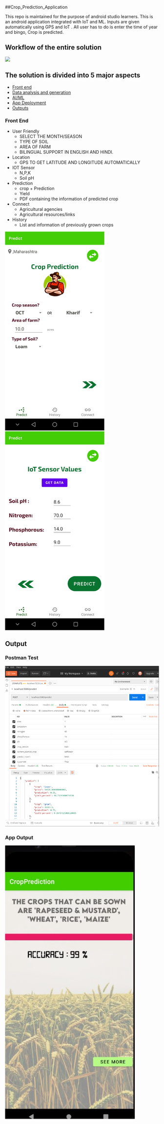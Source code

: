 ##Crop_Prediction_Application

This repo is maintained for the purpose of android studio learners. This is an android application integrated with IoT and ML. Inputs are given automatically using GPS and IoT . All user has to do is enter the time of year and bingo, Crop is predicted.


## Workflow of the entire solution  
![](https://github.com/shan515/Lets_HackIT/blob/images/assets/process-2.png)  
                           
## The solution is divided into 5 major aspects  
  - [Front end](#front-end)
  - [Data analysis and generation](#data-analysis-and-generation)
  - [AI/ML](#aiml)
  - [App Deployment](#deployement-backend)
  - [Outputs](#output)

  
### Front End  
- User Friendly  
  -  SELECT THE MONTH/SEASON 
  -  TYPE OF SOIL
  -  AREA OF FARM 
  -  BILINGUAL SUPPORT IN ENGLISH AND HINDI.  
 - Location  
   - GPS TO GET LATITUDE AND LONGITUDE AUTOMATICALLY  
 - IOT Sensor  
   - N,P,K  
   - Soil pH  
 - Prediction  
   - crop + Prediction  
   - Yield  
   - PDF containing the information of predicted crop  
 - Connect  
   - Agricultural agencies  
   - Agricultural resources/links  
 - History  
   - List and information of previously grown crops   
   
 <img src="assets/input_page.jpeg" width="325"/>      <img src="assets/iot_page.jpeg" width="325"/>   
 
   


## Output

### Postman Test
<img src="assets/postman.png" width="625"/> 

### App Output
<img src="assets\app4.jpg" width="425"/> 





